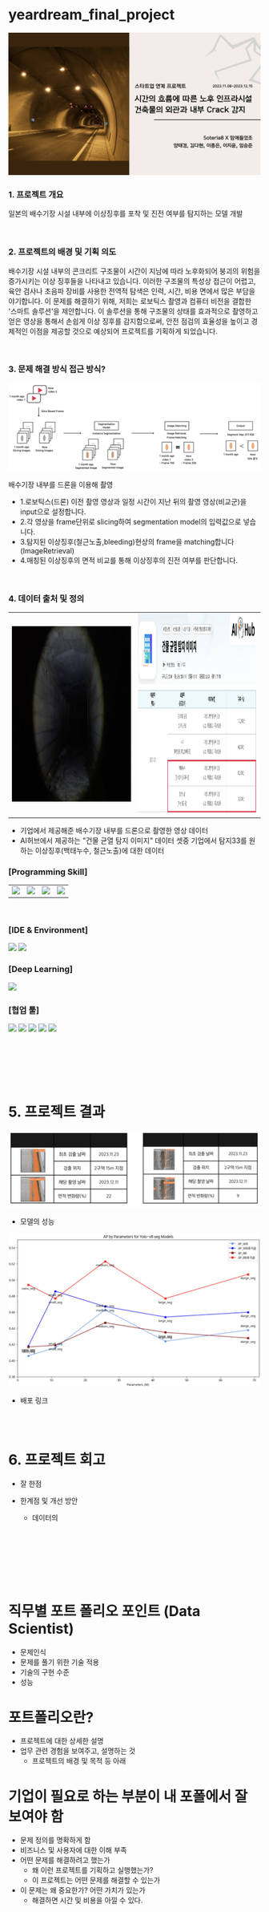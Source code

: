# yeardream_final_project


<p>
<img src="images/Cover.png">
</p>


### 1. 프로젝트 개요

일본의 배수기장 시설 내부에 이상징후를 포착 및 진전 여부를 탐지하는 모델 개발



<br>

### 2. 프로젝트의 배경 및 기획 의도
 
배수기장 시설 내부의 콘크리트 구조물이 시간이 지남에 따라 노후화되어 붕괴의 위험을 증가시키는 이상 징후들을 나타내고 있습니다. 이러한 구조물의 특성상 접근이 어렵고, 육안 검사나 초음파 장비를 사용한 전역적 탐색은 인력, 시간, 비용 면에서 많은 부담을 야기합니다. 이 문제를 해결하기 위해, 저희는 로보틱스 촬영과 컴퓨터 비전을 결합한 '스마트 솔루션'을 제안합니다. 이 솔루션을 통해 구조물의 상태를 효과적으로 촬영하고 얻은 영상을 통해서 손쉽게 이상 징후를 감지함으로써, 안전 점검의 효율성을 높이고 경제적인 이점을 제공할 것으로 예상되어 프로젝트를 기획하게 되었습니다.

<!-- - 팀 프로젝트시 참여 인원 및 본인의 역할 
    - YOLO 모델 구성 및 실험진행 -->

</br>

### 3. 문제 해결 방식 접근 방식?

<p>
<img src="images/workflow.jpg">
</p>

배수기장 내부를 드론을 이용해 촬영

- 1.로보틱스(드론) 이전 촬영 영상과 일정 시간이 지난 뒤의 촬영 영상(비교군)을 input으로 설정합니다.
- 2.각 영상을 frame단위로 slicing하여 segmentation model의 입력값으로 넣습니다.
- 3.탐지된 이상징후(철근노출,bleeding)현상의 frame을 matching합니다 (ImageRetrieval)
- 4.매칭된 이상징후의 면적 비교를 통해 이상징후의 진전 여부를 판단합니다.

</br>

### 4. 데이터 출처 및 정의


<table>
  <tr>
    <td><img src="images/sample_video.png" width="600" height="350"></td>
    <td><img src="images/AI HUB.png" width="600" height="400"></td>
  </tr>
</table>


<!-- 
<p>
<img src="images/AI HUB.png">

<img src="images/sample_video.png">
</p> -->

- 기업에서 제공해준 배수기장 내부를 드론으로 촬영한 영상 데이터
- AI허브에서 제공하는 "건물 균열 탐지 이미지" 데이터 셋중 기업에서 탐지33를 원하는 이상징후(백태누수, 철근노출)에 대한 데이터



### [Programming Skill] <br>

<table>
  <tr>
    <td><img src="https://img.shields.io/badge/Python-3776AB?style=for-the-badge&logo=python&logoColor=white"></td>
    <td><img src="https://img.shields.io/badge/opencv-5C3EE8?style=for-the-badge&logo=opencv&logoColor=white"></td>
    <td><img src="https://img.shields.io/badge/numpy-013243?style=for-the-badge&logo=numpy&logoColor=white"></td>
    <td><img src="https://img.shields.io/badge/pandas-150458?style=for-the-badge&logo=pandas&logoColor=white"></td>
  </tr>
</table>

<br>

### [IDE & Environment]
<img src="https://img.shields.io/badge/visual studio code-007ACC?style=for-the-badge&logo=visualstudiocode&logoColor=white">
<img src="https://img.shields.io/badge/anaconda-44A833?style=for-the-badge&logo=anaconda&logoColor=white">

### [Deep Learning]
<img src="https://img.shields.io/badge/Pytorch-EE4C2C?style=for-the-badge&logo=pytorch&logoColor=white">

### [협업 툴]

<img src="https://img.shields.io/badge/github-181717?style=for-the-badge&logo=github&logoColor=white">
<img src="https://img.shields.io/badge/Slack-4A154B?style=for-the-badge&logo=slack&logoColor=white">
<img src="https://img.shields.io/badge/notion-000000?style=for-the-badge&logo=notion&logoColor=white">
<img src="https://img.shields.io/badge/discord-5865F2?style=for-the-badge&logo=discord&logoColor=white">
<img src="https://img.shields.io/badge/google drive-4285F4?style=for-the-badge&logo=googledrive&logoColor=white">


<br></br>


<br></br>

# 5. 프로젝트 결과

<p>
<img src="images/report_sample.jpg">
</p>

- 모델의 성능

<p>
<img src="images/yolo_benchmark.jpeg">
</p>


- 배포 링크



<br></br>

# 6. 프로젝트 회고

- 잘 한점

- 한계점 및 개선 방안
    - 데이터의 

<br><br>
<br><br>
<br><br>


# 직무별 포트 폴리오 포인트 (Data Scientist)
- 문제인식
- 문제를 풀기 위한 기술 적용
- 기술의 구현 수준
- 성능


# 포트폴리오란?
- 프로젝트에 대한 상세한 설명
- 업무 관련 경험을 보여주고, 설명하는 것
    - 프로젝트의 배경 및 목적 등 아래 



# 기업이 필요로 하는 부분이 내 포폴에서 잘 보여야 함 
- 문제 정의를 명확하게 함
- 비즈니스 및 사용자에 대한 이해 부족
- 어떤 문제를 해결하려고 했는가
    - 왜 이런 프로젝트를 기획하고 실행했는가?
    - 이 프로젝트는 어떤 문제를 해결할 수 있는가
- 이 문제는 왜 중요한가? 어떤 가치가 있는가
    - 해결하면 시간 및 비용을 아낄 수 있다.







<!-- 
개요 (Overview)
개요는 프로젝트나 경험의 가장 중요한 정보를 짧고 명확하게 요약합니다. 이 부분은 주로 프로젝트의 명칭, 역할, 기간, 주요 사용 기술 등을 포함합니다. 개요의 목적은 독자가 한눈에 프로젝트의 핵심을 파악할 수 있도록 하는 것입니다.

예시:
프로젝트명: GreenSpace - 도시 녹화 프로젝트
역할: 환경 설계자 및 프로젝트 매니저
기간: 2023년 1월 - 2023년 6월
사용 기술: AutoCAD, Adobe Photoshop, GIS 매핑
주요 성과: 도시 공간에 5개의 새로운 녹지 공간 설계 및 구현, 지역 사회의 환경 개선 기여


배경 (Background)
배경은 프로젝트나 경험이 시작된 이유, 목적, 도전과제, 맥락 등을 설명합니다. 이 부분은 프로젝트의 동기, 필요성, 고려된 문제점, 타겟 사용자 등에 대한 정보를 포함할 수 있습니다. 배경은 프로젝트가 어떤 상황에서 시작되었고, 왜 중요한지에 대한 깊은 이해를 제공합니다.

예시:
프로젝트명: GreenSpace - 도시 녹화 프로젝트
배경: 이 프로젝트는 도시화로 인해 감소하는 녹지 공간과 증가하는 환경 문제에 대응하기 위해 시작되었습니다. 우리 팀은 도시 내 공공 공간의 미활용 부지를 발견하고, 이를 활용하여 주민들에게 휴식과 자연을 제공하는 녹지 공간을 조성하기로 결정했습니다. 이 프로젝트는 도시의 생태계 복원, 대기 질 개선, 지역 사회의 삶의 질 향상을 목표로 합니다.
이 두 부분은 포트폴리오에서 프로젝트에 대한 전체적인 이해를 제공하는 데 중요한 역할을 합니다. 개요는 프로젝트의 핵심 요약을, 배경은 프로젝트의 출발점과 목적을 자세히 설명합니다.




 -->



